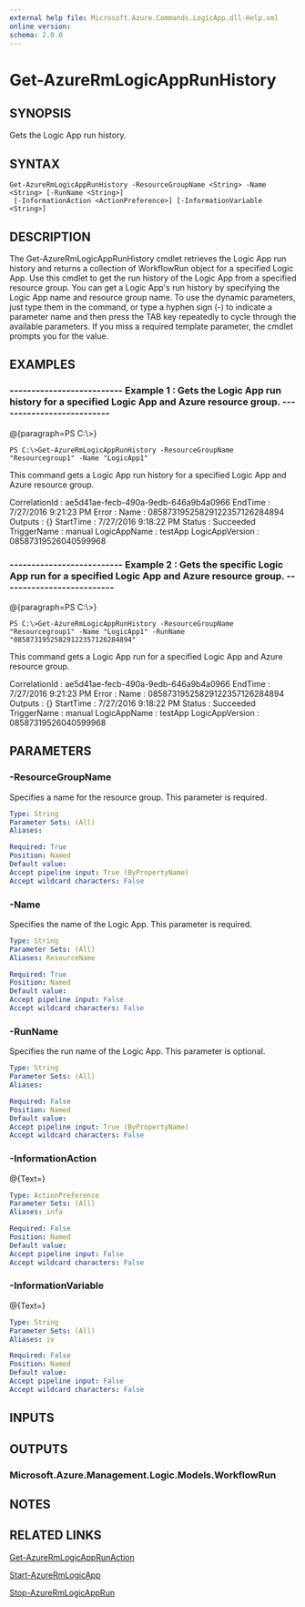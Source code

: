 ```yaml
---
external help file: Microsoft.Azure.Commands.LogicApp.dll-Help.xml
online version: 
schema: 2.0.0
---
```


# Get-AzureRmLogicAppRunHistory
## SYNOPSIS
Gets the Logic App run history.

## SYNTAX

```
Get-AzureRmLogicAppRunHistory -ResourceGroupName <String> -Name <String> [-RunName <String>]
 [-InformationAction <ActionPreference>] [-InformationVariable <String>]
```

## DESCRIPTION
The Get-AzureRmLogicAppRunHistory cmdlet retrieves the Logic App run history and returns a collection of WorkflowRun object for a specified Logic App.
Use this cmdlet to get the run history of the Logic App from a specified resource group.
You can get a Logic App's run history by specifying the Logic App name and resource group name.
To use the dynamic parameters, just type them in the command, or type a hyphen sign (-) to indicate a parameter name and then press the TAB key repeatedly to cycle through the available parameters.
If you miss a required template parameter, the cmdlet prompts you for the value.

## EXAMPLES

### --------------------------  Example 1 : Gets the Logic App run history for a specified Logic App and Azure resource group.  --------------------------
@{paragraph=PS C:\\\>}

```
PS C:\>Get-AzureRmLogicAppRunHistory -ResourceGroupName "Resourcegroup1" -Name "LogicApp1"
```

This command gets a Logic App run history for a specified Logic App and Azure resource group.

CorrelationId   : ae5d41ae-fecb-490a-9edb-646a9b4a0966
EndTime         : 7/27/2016 9:21:23 PM
Error           : 
Name            : 08587319525829122357126284894
Outputs         : {}
StartTime       : 7/27/2016 9:18:22 PM
Status          : Succeeded
TriggerName     : manual
LogicAppName    : testApp
LogicAppVersion : 08587319526040599968

### --------------------------  Example 2 : Gets the specific Logic App run for a specified Logic App and Azure resource group.  --------------------------
@{paragraph=PS C:\\\>}

```
PS C:\>Get-AzureRmLogicAppRunHistory -ResourceGroupName "Resourcegroup1" -Name "LogicApp1" -RunName "08587319525829122357126284894"
```

This command gets a Logic App run for a specified Logic App and Azure resource group.

CorrelationId   : ae5d41ae-fecb-490a-9edb-646a9b4a0966
EndTime         : 7/27/2016 9:21:23 PM
Error           : 
Name            : 08587319525829122357126284894
Outputs         : {}
StartTime       : 7/27/2016 9:18:22 PM
Status          : Succeeded
TriggerName     : manual
LogicAppName    : testApp
LogicAppVersion : 08587319526040599968

## PARAMETERS

### -ResourceGroupName
Specifies a name for the resource group.
This parameter is required.

```yaml
Type: String
Parameter Sets: (All)
Aliases: 

Required: True
Position: Named
Default value: 
Accept pipeline input: True (ByPropertyName)
Accept wildcard characters: False
```

### -Name
Specifies the name of the Logic App.
This parameter is required.

```yaml
Type: String
Parameter Sets: (All)
Aliases: ResourceName

Required: True
Position: Named
Default value: 
Accept pipeline input: False
Accept wildcard characters: False
```

### -RunName
Specifies the run name of the Logic App.
This parameter is optional.

```yaml
Type: String
Parameter Sets: (All)
Aliases: 

Required: False
Position: Named
Default value: 
Accept pipeline input: True (ByPropertyName)
Accept wildcard characters: False
```

### -InformationAction
@{Text=}

```yaml
Type: ActionPreference
Parameter Sets: (All)
Aliases: infa

Required: False
Position: Named
Default value: 
Accept pipeline input: False
Accept wildcard characters: False
```

### -InformationVariable
@{Text=}

```yaml
Type: String
Parameter Sets: (All)
Aliases: iv

Required: False
Position: Named
Default value: 
Accept pipeline input: False
Accept wildcard characters: False
```

## INPUTS

## OUTPUTS

### Microsoft.Azure.Management.Logic.Models.WorkflowRun

## NOTES

## RELATED LINKS

[Get-AzureRmLogicAppRunAction]()

[Start-AzureRmLogicApp]()

[Stop-AzureRmLogicAppRun]()


